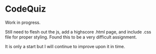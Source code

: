 # CodeQuiz

Work in progress. 

Still need to flesh out the js, add a highscore .html page, and include .css file for proper styling. Found this to be a very difficult assignment. 

It is only a start but I will continue to improve upon it in time.

